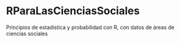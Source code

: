 # RParaLasCienciasSociales
Principios de estadística y probabilidad con R, con datos de áreas de ciencias sociales
